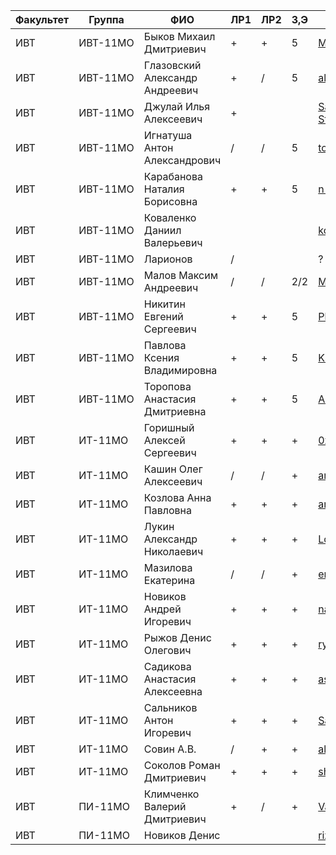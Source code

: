 Факультет | Группа   | ФИО                               | ЛР1 | ЛР2 | З,Э | Репозиторий
----------|----------|-----------------------------------|-----|-----|-----|-------------
ИВТ       | ИВТ-11МО | Быков Михаил Дмитриевич           | +   | +   | 5   | [MishaBykov/web](https://github.com/MishaBykov/web)
ИВТ       | ИВТ-11МО | Глазовский Александр Андреевич    | +   | /   | 5   | [alexanderglazovskiy/test](https://github.com/alexanderglazovskiy/test)
ИВТ       | ИВТ-11МО | Джулай Илья Алексеевич            | +   |     |     | [Salkalin/Web-Development-Study](https://github.com/Salkalin/Web-Development-Study)
ИВТ       | ИВТ-11МО | Игнатуша Антон Александрович      | /   | /   | 5   | [toxoxa/web-development](https://github.com/toxoxa/web-development)
ИВТ       | ИВТ-11МО | Карабанова Наталия Борисовна      | +   | +   | 5   | [n-karabanova/new_project](https://github.com/n-karabanova/new_project)
ИВТ       | ИВТ-11МО | Коваленко Даниил Валерьевич       |     |     |     | [kovalenkodaniil/web](https://github.com/kovalenkodaniil/web)
ИВТ       | ИВТ-11МО | Ларионов                          | /   |     |     | ?
ИВТ       | ИВТ-11МО | Малов Максим Андреевич            | /   | /   | 2/2 | [Maksim-Malov/web](https://github.com/Maksim-Malov/web)
ИВТ       | ИВТ-11МО | Никитин Евгений Сергеевич         | +   | +   | 5   | [Phant76/web-lessons](https://github.com/Phant76/web-lessons)
ИВТ       | ИВТ-11МО | Павлова Ксения Владимировна       | +   | +   | 5   | [Ksu-nya/project_1](https://github.com/Ksu-nya/project_1)
ИВТ       | ИВТ-11МО | Торопова Анастасия Дмитриевна     | +   | +   | 5   | [Anastasiya-T/web-application](https://github.com/Anastasiya-T/web-application)
ИВТ       | ИТ-11МО  | Горишный Алексей Сергеевич        | +   | +   | +   | [0x414c/webdev-course-2018](https://github.com/0x414c/webdev-course-2018)
ИВТ       | ИТ-11МО  | Кашин Олег Алексеевич             | /   | /   | +   | [amig03/Web_development](https://github.com/amig03/Web_development)
ИВТ       | ИТ-11МО  | Козлова Анна Павловна             | +   | +   | +   | [annyrtd/web-programming](https://github.com/annyrtd/web-programming)
ИВТ       | ИТ-11МО  | Лукин Александр Николаевич        | +   | +   | +   | [Loo-Kin/WebDev2018](https://github.com/Loo-Kin/WebDev2018)
ИВТ       | ИТ-11МО  | Мазилова Екатерина                | /   | /   | +   | [emazilova/web-programming](https://github.com/emazilova/web-programming)
ИВТ       | ИТ-11МО  | Новиков Андрей Игоревич           | +   | +   | +   | [nandrew079/web-dev](https://github.com/nandrew079/web-dev)
ИВТ       | ИТ-11МО  | Рыжов Денис Олегович              | +   | +   | +   | [ryzhovdenis/web_programming](https://github.com/ryzhovdenis/web_programming)
ИВТ       | ИТ-11МО  | Садикова Анастасия Алексеевна     | +   | +   | +   | [asay13/Task](https://github.com/asay13/Task)
ИВТ       | ИТ-11МО  | Сальников Антон Игоревич          | +   | +   | +   | [SaAn96/web-programming](https://github.com/SaAn96/web-programming)
ИВТ       | ИТ-11МО  | Совин А.В.                        | /   | +   | +   | [alohapocan/webdevelopment](https://github.com/alohapocan/webdevelopment)
ИВТ       | ИТ-11МО  | Соколов Роман Дмитриевич          | +   | +   | +   | [shinDOZER/web-dev](https://github.com/shinDOZER/web-dev)
ИВТ       | ПИ-11МО  | Климченко Валерий Дмитриевич      | +   | /   | +   | [Valeriy2912/Valeriy2912.github.io](https://github.com/Valeriy2912/Valeriy2912.github.io)
ИВТ       | ПИ-11МО  | Новиков Денис                     |     |     |     | [rizotto/webdev-course](https://github.com/rizotto/webdev-course)
